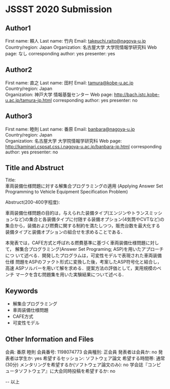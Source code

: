 # JSSST 2020 Submission

## Author1
First name: 頼人 
Last name: 竹内
Email: takeuchi.raito@nagoya-u.jp
Country/region: Japan
Organization: 名古屋大学 大学院情報学研究科
Web page: なし
corresponding author: yes
presenter: yes

## Author2
First name: 直之
Last name: 田村
Email: tamura@kobe-u.ac.jp
Country/region: Japan  
Organization: 神戸大学 情報基盤センター
Web page: http://bach.istc.kobe-u.ac.jp/tamura-jp.html
corresponding author: yes
presenter: no

## Author3
First name: 睦則
Last name: 番原
Email: banbara@nagoya-u.jp
Country/region: Japan  
Organization: 名古屋大学 大学院情報学研究科
Web page: http://kaminari.cspsat.css.i.nagoya-u.ac.jp/banbara-jp.html
corresponding author: yes
presenter: no


## Title and Abstruct
Title:  
車両装備仕様問題に対する解集合プログラミングの適用
(Applying Answer Set Programming to Vehicle Equipment Specification Problem)

Abstruct(200-400字程度):  

車両装備仕様問題の目的は，与えられた装備タイプ(エンジンやトランスミッシ
ョンなど)の集合と各装備タイプに付随する装備オプション(4気筒やCVTなど)の
集合から，装備および燃費に関する制約を満たしつつ，販売台数を最大化する
装備タイプと装備オプションの組合せを求めることである．

本発表では，CAFE方式と呼ばれる燃費基準に基づく車両装備仕様問題に対して，
解集合プログラミング(Answer Set Programing; ASP)を用いたアプローチにつ
いて述べる．開発したプログラムは，可変性モデルで表現された車両装備仕様
問題をASPのファクト形式に変換した後，考案したASP符号化と結合し，高速
ASPソルバーを用いて解を求める．提案方法の評価として，実用規模のベンチ
マークを含む問題集を用いた実験結果について述べる．

## Keywords
- 解集合プログラミング
- 車両装備仕様問題
- CAFE方式
- 可変性モデル

## Other Information and Files
会員: 番原 睦則
会員番号: 1198074773
会員種別: 正会員
発表者は会員か: no
発表者は学生か: yes
希望するセッション: ソフトウェア論文
希望する時間帯: 通常(30分)
メンタリングを希望するか(ソフトウェア論文のみ): no
学会誌『コンピュータソフトウェア』に大会同時投稿を希望するか: no

--
以上
